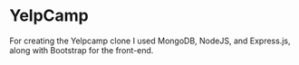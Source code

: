 # YelpCamp
For creating the Yelpcamp clone I used MongoDB, NodeJS, and Express.js, along with Bootstrap for the front-end.

